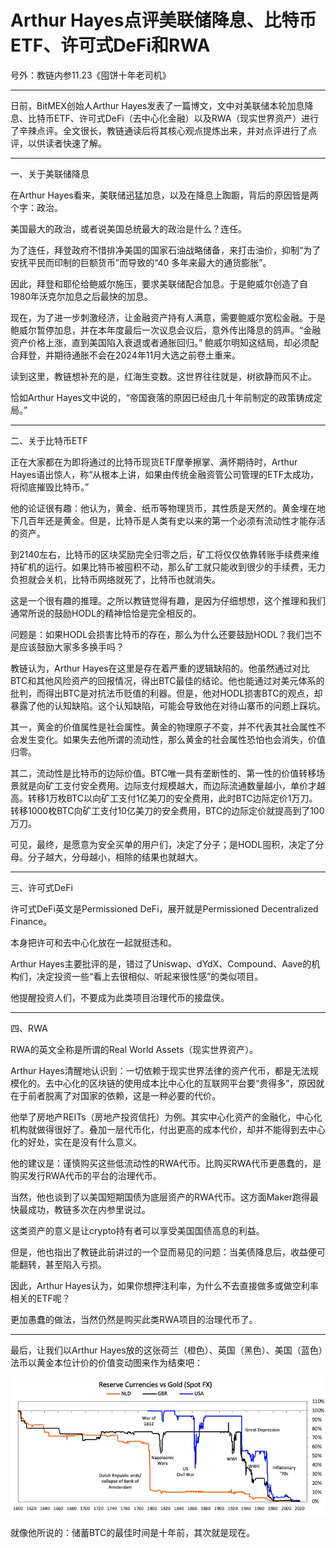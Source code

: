 # Arthur Hayes点评美联储降息、比特币ETF、许可式DeFi和RWA

号外：教链内参11.23《囤饼十年老司机》

* * *

日前，BitMEX创始人Arthur Hayes发表了一篇博文，文中对美联储本轮加息降息、比特币ETF、许可式DeFi（去中心化金融）以及RWA（现实世界资产）进行了辛辣点评。全文很长，教链通读后将其核心观点提炼出来，并对点评进行了点评，以供读者快速了解。

* * *

一、关于美联储降息

在Arthur Hayes看来，美联储迅猛加息，以及在降息上踟蹰，背后的原因皆是两个字：政治。

美国最大的政治，或者说美国总统最大的政治是什么？连任。

为了连任，拜登政府不惜排净美国的国家石油战略储备，来打击油价，抑制“为了安抚平民而印制的巨额货币”而导致的“40 多年来最大的通货膨胀”。

因此，拜登和耶伦给鲍威尔施压，要求美联储配合加息。于是鲍威尔创造了自1980年沃克尔加息之后最快的加息。

现在，为了进一步刺激经济，让金融资产持有人满意，需要鲍威尔宽松金融。于是鲍威尔暂停加息，并在本年度最后一次议息会议后，意外传出降息的鸽声。“金融资产价格上涨，直到美国陷入衰退或者通胀回归。” 鲍威尔明知这结局，却必须配合拜登，并期待通胀不会在2024年11月大选之前卷土重来。

读到这里，教链想补充的是，红海生变数。这世界往往就是，树欲静而风不止。

恰如Arthur Hayes文中说的，“帝国衰落的原因已经由几十年前制定的政策铸成定局。”

* * *

二、关于比特币ETF

正在大家都在为即将通过的比特币现货ETF摩拳擦掌、满怀期待时，Arthur Hayes语出惊人，称“从根本上讲，如果由传统金融资管公司管理的ETF太成功，将彻底摧毁比特币。”

他的论证很有趣：他认为，黄金、纸币等物理货币，其性质是天然的。黄金埋在地下几百年还是黄金。但是，比特币是人类有史以来的第一个必须有流动性才能存活的资产。

到2140左右，比特币的区块奖励完全归零之后，矿工将仅仅依靠转账手续费来维持矿机的运行。如果比特币被囤积不动，那么矿工就只能收到很少的手续费，无力负担就会关机，比特币网络就死了，比特币也就消失。

这是一个很有趣的推理。之所以教链觉得有趣，是因为仔细想想，这个推理和我们通常所说的鼓励HODL的精神恰恰是完全相反的。

问题是：如果HODL会损害比特币的存在，那么为什么还要鼓励HODL？我们岂不是应该鼓励大家多多换手吗？

教链认为，Arthur Hayes在这里是存在着严重的逻辑缺陷的。他虽然通过对比BTC和其他风险资产的回报情况，得出BTC最佳的结论。他也能通过对美元体系的批判，而得出BTC是对抗法币贬值的利器。但是，他对HODL损害BTC的观点，却暴露了他的认知缺陷。这个认知缺陷，可能会导致他在对待山寨币的问题上踩坑。

其一，黄金的价值属性是社会属性。黄金的物理原子不变，并不代表其社会属性不会发生变化。如果失去他所谓的流动性，那么黄金的社会属性恐怕也会消失，价值归零。

其二，流动性是比特币的边际价值。BTC唯一具有垄断性的、第一性的价值转移场景就是向矿工支付安全费用。边际支付规模越大，而边际流通数量越小，单价才越高。转移1万枚BTC以向矿工支付1亿美刀的安全费用，此时BTC边际定价1万刀。转移1000枚BTC向矿工支付10亿美刀的安全费用，BTC的边际定价就提高到了100万刀。

可见，最终，是愿意为安全买单的用户们，决定了分子；是HODL囤积，决定了分母。分子越大，分母越小，相除的结果也就越大。

* * *

三、许可式DeFi

许可式DeFi英文是Permissioned DeFi，展开就是Permissioned Decentralized Finance。

本身把许可和去中心化放在一起就挺违和。

Arthur Hayes主要批评的是，错过了Uniswap、dYdX、Compound、Aave的机构们，决定投资一些“看上去很相似、听起来很性感”的类似项目。

他提醒投资人们，不要成为此类项目治理代币的接盘侠。

* * *

四、RWA

RWA的英文全称是所谓的Real World Assets（现实世界资产）。

Arthur Hayes清醒地认识到：一切依赖于现实世界法律的资产代币，都是无法规模化的。去中心化的区块链的使用成本比中心化的互联网平台要“贵得多”，原因就在于前者脱离了对国家的依赖，这是一种必要的代价。

他举了房地产REITs（房地产投资信托）为例。其实中心化资产的金融化，中心化机构就做得很好了。叠加一层代币化，付出更高的成本代价，却并不能得到去中心化的好处，实在是没有什么意义。

他的建议是：谨慎购买这些低流动性的RWA代币。比购买RWA代币更愚蠢的，是购买发行RWA代币的平台的治理代币。

当然，他也谈到了以美国短期国债为底层资产的RWA代币。这方面Maker跑得最快最成功，教链多次在内参里说过。

这类资产的意义是让crypto持有者可以享受美国国债高息的利益。

但是，他也指出了教链此前讲过的一个显而易见的问题：当美债降息后，收益便可能翻转，甚至陷入亏损。

因此，Arthur Hayes认为，如果你想押注利率，为什么不去直接做多或做空利率相关的ETF呢？

更加愚蠢的做法，当然仍然是购买此类RWA项目的治理代币了。

* * *

最后，让我们以Arthur Hayes放的这张荷兰（橙色）、英国（黑色）、美国（蓝色）法币以黄金本位计价的价值变动图来作为结束吧：

![](2023-12-24-A01.png)

就像他所说的：储蓄BTC的最佳时间是十年前，其次就是现在。


